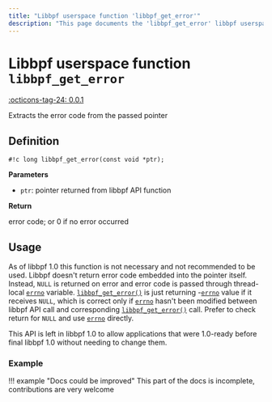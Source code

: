 ```yaml
---
title: "Libbpf userspace function 'libbpf_get_error'"
description: "This page documents the 'libbpf_get_error' libbpf userspace function, including its definition, usage, and examples."
---
```

# Libbpf userspace function `libbpf_get_error`

<!-- [LIBBPF_TAG] -->
[:octicons-tag-24: 0.0.1](https://github.com/libbpf/libbpf/releases/tag/v0.0.1)
<!-- [/LIBBPF_TAG] -->

Extracts the error code from the passed pointer

## Definition

`#!c long libbpf_get_error(const void *ptr);`

**Parameters**

- `ptr`: pointer returned from libbpf API function

**Return**

error code; or 0 if no error occurred

## Usage

As of libbpf 1.0 this function is not necessary and not recommended to be used. Libbpf doesn't return error code embedded into the pointer itself. Instead, `NULL` is returned on error and error code is passed through thread-local [`errno`](https://man7.org/linux/man-pages/man3/errno.3.html) variable. [`libbpf_get_error()`](libbpf_get_error.md) is just returning -[`errno`](https://man7.org/linux/man-pages/man3/errno.3.html) value if it receives `NULL`, which is correct only if [`errno`](https://man7.org/linux/man-pages/man3/errno.3.html) hasn't been modified between libbpf API call and corresponding [`libbpf_get_error()`](libbpf_get_error.md) call. Prefer to check return for `NULL` and use [`errno`](https://man7.org/linux/man-pages/man3/errno.3.html) directly.

This API is left in libbpf 1.0 to allow applications that were 1.0-ready before final libbpf 1.0 without needing to change them.

### Example

!!! example "Docs could be improved"
    This part of the docs is incomplete, contributions are very welcome
